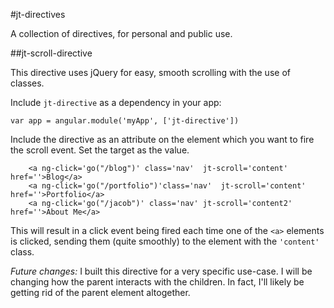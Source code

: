 #jt-directives

A collection of directives, for personal and public use.


##jt-scroll-directive

This directive uses jQuery for easy, smooth scrolling with the use of classes.

Include `jt-directive` as a dependency in your app:

```
var app = angular.module('myApp', ['jt-directive'])
```

Include the directive as an attribute on the element which you want to fire the scroll event.  Set the target as the value.

```
	<a ng-click='go("/blog")' class='nav'  jt-scroll='content' href=''>Blog</a>
	<a ng-click='go("/portfolio")'class='nav'  jt-scroll='content' href=''>Portfolio</a>
	<a ng-click='go("/jacob")' class='nav' jt-scroll='content2' href=''>About Me</a>
```

This will result in a click event being fired each time one of the `<a>` elements is clicked, sending them (quite smoothly) to the element with the `'content'` class.

*Future changes:*  I built this directive for a very specific use-case. I will be changing how the parent interacts with the children.  In fact, I'll likely be getting rid of the parent element altogether. 
